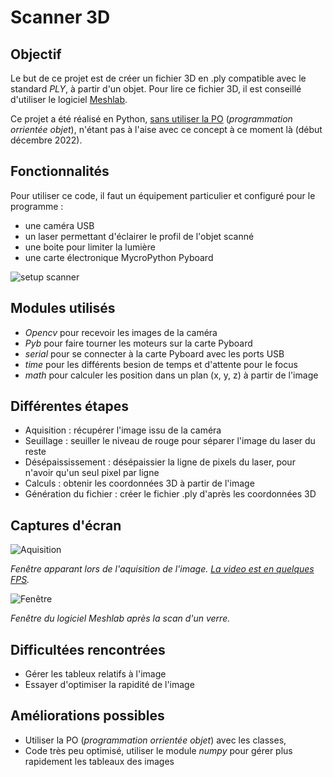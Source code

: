 # Scanner 3D

## Objectif 
Le but de ce projet est de créer un fichier 3D en .ply compatible avec le standard *PLY*, à partir d'un objet. Pour lire ce fichier 3D, il est conseillé d'utiliser le logiciel [Meshlab](https://www.meshlab.net/).

Ce projet a été réalisé en Python, [sans utiliser la PO](https://github.com/nathabon/Projects/blob/main/Scanner3D/README.md#améliorations-possibles) (*programmation orrientée objet*), n'étant pas à l'aise avec ce concept à ce moment là (début décembre 2022).


## Fonctionnalités
Pour utiliser ce code, il faut un équipement particulier et configuré pour le programme :

- une caméra USB
- un laser permettant d'éclairer le profil de l'objet scanné
- une boite pour limiter la lumière
- une carte électronique MycroPython Pyboard

![setup scanner](https://github.com/nathabon/Projects/tree/main/Scanner3D/screenshot/setup_scanner.jpg)

## Modules utilisés
- *Opencv* pour recevoir les images de la caméra
- *Pyb* pour faire tourner les moteurs sur la carte Pyboard
- *serial* pour se connecter à la carte Pyboard avec les ports USB
- *time* pour les différents besion de temps et d'attente pour le focus
- *math* pour calculer les position dans un plan (x, y, z) à partir de l'image


## Différentes étapes
- Aquisition : récupérer l'image issu de la caméra
- Seuillage : seuiller le niveau de rouge pour séparer l'image du laser du reste
- Désépaississement : désépaissier la ligne de pixels du laser, pour n'avoir qu'un seul pixel par ligne
- Calculs : obtenir les coordonnées 3D à partir de l'image
- Génération du fichier : créer le fichier .ply d'après les coordonnées 3D 


## Captures d'écran
![Aquisition](https://github.com/nathabon/Projects/blob/main/Scanner3D/screenshot/aquisition.jpg)

*Fenêtre apparant lors de l'aquisition de l'image. [La video est en quelques FPS](https://github.com/nathabon/Projects/blob/main/Scanner3D/README.md#améliorations-possibles).*

![Fenêtre](https://github.com/nathabon/Projects/blob/main/Scanner3D/screenshot/image3d.png)

*Fenêtre du logiciel Meshlab après la scan d'un verre.*


## Difficultées rencontrées
- Gérer les tableux relatifs à l'image
- Essayer d'optimiser la rapidité de l'image


## Améliorations possibles
- Utiliser la PO (*programmation orrientée objet*) avec les classes,
- Code très peu optimisé, utiliser le module *numpy* pour gérer plus rapidement les tableaux des images
